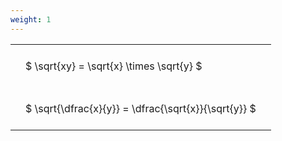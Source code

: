 ```yaml
---
weight: 1
---
```


<style type="text/css">
#T_9d6ea th.col_heading {
  text-align: left;
  font-size: 1em;
}
#T_9d6ea td {
  text-align: left;
  font-size: 1em;
  padding: 1.5em;
}
</style>
<table id="T_9d6ea">
  <thead>
  </thead>
  <tbody>
    <tr>
      <td id="T_9d6ea_row0_col0" class="data row0 col0" >$ \sqrt{xy} = \sqrt{x} \times \sqrt{y} $</td>
    </tr>
    <tr>
      <td id="T_9d6ea_row1_col0" class="data row1 col0" >$ \sqrt{\dfrac{x}{y}} = \dfrac{\sqrt{x}}{\sqrt{y}} $</td>
    </tr>
  </tbody>
</table>
